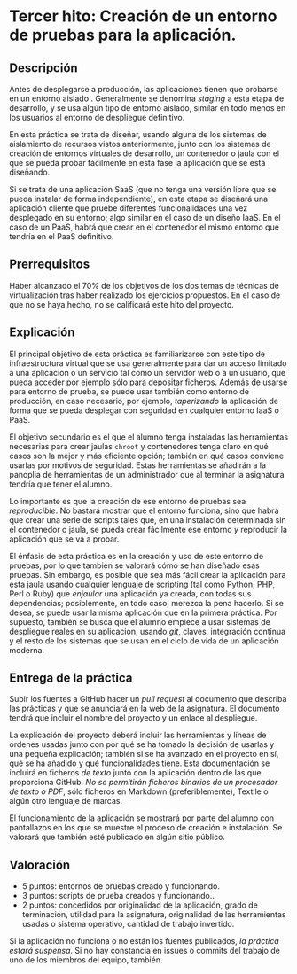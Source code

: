 Tercer hito: Creación de un entorno de pruebas para la aplicación.
=====================================

Descripción
-----------------

Antes de desplegarse a producción, las aplicaciones tienen que probarse en un entorno aislado . Generalmente se denomina *staging* a esta etapa de desarrollo, y se usa algún tipo de entorno aislado, similar en todo menos en los usuarios al entorno de despliegue definitivo.

En esta práctica se trata de diseñar, usando alguna de los sistemas de aislamiento de recursos vistos anteriormente, junto con los sistemas de creación de entornos virtuales de desarrollo, un contenedor o jaula con el que se pueda probar fácilmente en esta fase la aplicación que se está diseñando.

Si se trata de una aplicación SaaS (que no tenga una versión libre que se pueda instalar de forma independiente), en esta etapa se diseñará una aplicación cliente que pruebe diferentes funcionalidades una vez desplegado en su entorno; algo similar en el caso de un diseño IaaS. En el caso de un PaaS, habrá que crear en el contenedor el mismo entorno que tendría en el PaaS definitivo. 


Prerrequisitos
--------------------

Haber alcanzado el 70% de los objetivos de los dos temas de técnicas de virtualización tras haber realizado los ejercicios propuestos. En el caso de que no se haya hecho, no se calificará este hito del proyecto.

Explicación
----------------

El principal objetivo de esta práctica es familiarizarse con este tipo
de infraestructura virtual que se usa generalmente para dar un acceso
limitado a una aplicación o un servicio tal como un servidor web o a un usuario,
que pueda acceder por ejemplo sólo para depositar ficheros. Además de usarse para entorno de prueba, se puede usar también como entorno de producción, en caso necesario, por ejemplo, *taperizando* la aplicación de forma que se pueda desplegar con seguridad en cualquier entorno IaaS o PaaS.

El objetivo secundario es el que el alumno tenga instaladas las
herramientas necesarias para crear jaulas `chroot` y contenedores tenga claro en qué
casos son la mejor y más eficiente opción; también en qué casos
conviene usarlas por motivos de seguridad. Estas herramientas se
añadirán a la panoplia de herramientas de un administrador que al terminar
la asignatura tendría que tener el alumno.

Lo importante es que la creación de ese entorno de pruebas sea *reproducible*. No bastará mostrar que el entorno funciona, sino que habrá que crear una serie de scripts tales que, en una instalación determinada sin el contenedor o jaula, se pueda crear fácilmente ese entorno *y* reproducir la aplicación que se va a probar. 

El énfasis de esta práctica es en la creación y uso de este entorno de pruebas, por lo que también se valorará cómo se han diseñado esas pruebas. Sin
embargo, es posible que sea más fácil crear la aplicación para esta
jaula usando cualquier lenguaje de scripting (tal como Python, PHP,
Perl o Ruby) que *enjaular* una aplicación ya creada, con todas sus
dependencias; posiblemente, en todo caso, merezca la pena hacerlo. Si
se desea, se puede usar la misma aplicación que en la primera
práctica. Por supuesto, también se busca que el alumno empiece a usar sistemas de despliegue reales en su aplicación, usando *git*, claves, integración continua y el resto de los sistemas que se usan en el ciclo de vida de un aplicación moderna. 

Entrega de la práctica
--------------------------------

Subir los fuentes a GitHub hacer un *pull request* al documento que describa las prácticas y que se anunciará en la web de la asignatura. El documento tendrá que incluir el nombre del proyecto y un enlace al despliegue.

La explicación del proyecto deberá incluir las herramientas y líneas
de órdenes usadas junto con por qué se ha tomado la decisión de usarlas y una pequeña explicación; también si se ha avanzado en el proyecto en sí, qué se ha añadido y qué funcionalidades tiene. Esta documentación se incluirá
en ficheros *de texto* junto con la aplicación 
dentro de las que proporciona GitHub. *No se permitirán ficheros
binarios de un procesador de texto o PDF*, sólo ficheros en Markdown (preferiblemente), 
Textile o algún otro lenguaje de marcas. 

El funcionamiento de la aplicación se mostrará por parte del alumno
con pantallazos en los que se muestre el proceso de creación e
instalación. Se valorará que también esté publicado en algún sitio público. 

Valoración
--------------

* 5 puntos: entornos de pruebas creado y funcionando.
* 3 puntos: scripts de prueba creados y funcionando..
* 2 puntos: concedidos por originalidad de la aplicación, grado de
  terminación, utilidad para la asignatura, originalidad de las
  herramientas usadas o sistema operativo, cantidad de trabajo invertido. 
  
Si la aplicación no funciona o no están los fuentes publicados, *la
  práctica estará suspensa*. Si no hay constancia en issues o commits del trabajo de uno de los miembros del equipo, también. 
